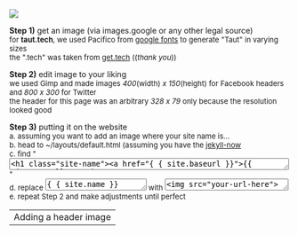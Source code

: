 <table><tr><td>Adding a header image</tr><tr><img src="https://github.com/qst0/taut.tech/blob/master/images/tact_tech.png?raw=true">

**Step 1)** get an image (via images.google or any other legal source)<br>
<font size="2">for **taut.tech**, we used Pacifico from <a href="https://fonts.google.com/?sort=alpha">google fonts</a> to generate "Taut" in varying sizes<br>
the ".tech" was taken from <a href="get.tech">get.tech</a> ((*thank you*))</font>

**Step 2)** edit image to your liking<br>
<font size="2">we used Gimp and made images *400*(width) *x 150*(height) for Facebook headers and *800 x 300* for Twitter<br>
the header for this page was an arbitrary *328 x 79* only because the resolution looked good</font>

**Step 3)** putting it on the website<br>
<font size="2">a. assuming you want to add an image where your site name is...<br>
b. head to ~/layouts/default.html (assuming you have the <a href="https://github.com/barryclark/jekyll-now">jekyll-now</a><br>
c. find "<textarea rows="1" cols="60"><h1 class="site-name"><a href="{ { site.baseurl }}">{{ site.name }}</a></h1></textarea>"<br>
d. replace <textarea rows="1" col="1">{ { site.name }}</textarea> with <textarea rows="1" cols="25"><img src="your-url-here"></textarea><br>
e. repeat Step 2 and make adjustments until perfect</font><p>

